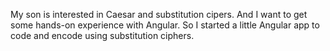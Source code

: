 My son is interested in Caesar and substitution cipers. And I want to get some hands-on experience with Angular.
So I started a little Angular app to code and encode using substitution ciphers.
